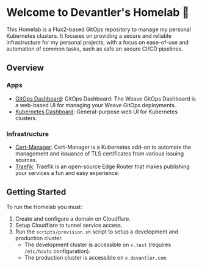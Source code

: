 # Welcome to Devantler's Homelab 🚀

This Homelab is a Flux2-based GitOps repository to manage my personal Kubernetes clusters. It focuses on providing a secure and reliable infrastructure for my personal projects, with a focus on ease-of-use and automation of common tasks, such as safe an secure CI/CD pipelines.

## Overview

### Apps

- [GitOps Dashboard](https://github.com/weaveworks/weave-gitops/tree/main/charts/gitops-server): GitOps Dashboard: The Weave GitOps Dashboard is a web-based UI for managing your Weave GitOps deployments.
- [Kubernetes Dashboard](https://github.com/kubernetes/dashboard/tree/master): General-purpose web UI for Kubernetes clusters.
  
### Infrastructure

- [Cert-Manager](https://cert-manager.io/docs/): Cert-Manager is a Kubernetes add-on to automate the management and issuance of TLS certificates from various issuing sources.
- [Traefik](https://doc.traefik.io/traefik/): Traefik is an open-source Edge Router that makes publishing your services a fun and easy experience.

## Getting Started

To run the Homelab you must:

1. Create and configure a domain on Cloudflare.
2. Setup Cloudflare to tunnel service access.
3. Run the `scripts/provision.sh` script to setup a development and production cluster.
    - The development cluster is accessible on `x.test` (requires `/etc/hosts` configuration).
    - The production cluster is accessible on `x.devantler.com`.
